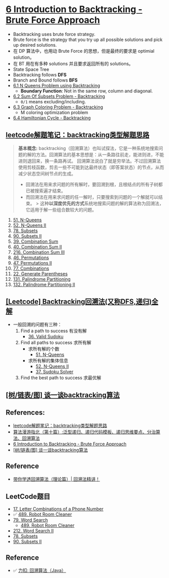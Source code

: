 # [6 Introduction to Backtracking - Brute Force Approach](https://www.youtube.com/watch?v=DKCbsiDBN6c&list=PLDN4rrl48XKpZkf03iYFl-O29szjTrs_O&index=63)
* Backtracking uses brute force strategy.
* Brute force is the strategy that you try up all possible solutions and pick up desired solutions.
* 在 DP 算法中，也用动  Brute Force 的思想，但是最终的要求是 optimial solution。
* 在 BT 用在有多种 solutions 并且要求返回所有的 solutions。
* State Space Tree
* Backtracking follows **DFS**
* Branch and Bound follows **BFS**
* [6.1 N Queens Problem using Backtracking](https://www.youtube.com/watch?v=xFv_Hl4B83A&list=PLDN4rrl48XKpZkf03iYFl-O29szjTrs_O&index=64)
    * **Boundary Function**: Not in the same row, column and diagonal.
* [6.2 Sum Of Subsets Problem - Backtracking](https://www.youtube.com/watch?v=kyLxTdsT8ws&list=PLDN4rrl48XKpZkf03iYFl-O29szjTrs_O&index=65)
    * `0/1` means excluding/including.
* [6.3 Graph Coloring Problem - Backtracking](https://www.youtube.com/watch?v=052VkKhIaQ4&list=PLDN4rrl48XKpZkf03iYFl-O29szjTrs_O&index=66)
    * M coloring optimization problem
* [6.4 Hamiltonian Cycle - Backtracking](https://www.youtube.com/watch?v=dQr4wZCiJJ4&list=PLDN4rrl48XKpZkf03iYFl-O29szjTrs_O&index=67)


## [leetcode解题笔记：backtracking类型解题思路](https://blog.csdn.net/crystal6918/article/details/51924665)
> **基本概念:** backtracking（回溯算法）也叫试探法，它是一种系统地搜索问题的解的方法。回溯算法的基本思想是：从一条路往前走，能进则进，不能进则退回来，换一条路再试。
> 回溯算法说白了就是穷举法。不过回溯算法使用剪枝函数，剪去一些不可能到达最终状态（即答案状态）的节点，从而减少状态空间树节点的生成。
> * 回溯法在用来求问题的所有解时，要回溯到根，且根结点的所有子树都已被搜索遍才结束。
> * 而回溯法在用来求问题的任一解时，只要搜索到问题的一个解就可以结束。
    > 这种**以深度优先的方式**系统地搜索问题的解的算法称为回溯法，它适用于解一些组合数较大的问题。

1. [51. N-Queens](https://leetcode.com/problems/n-queens/)
2. [52. N-Queens II](https://leetcode.com/problems/n-queens-ii/)
3. [78. Subsets](https://leetcode.com/problems/subsets/)
4. [90. Subsets II](https://leetcode.com/problems/subsets-ii/)
5. [39. Combination Sum](https://leetcode.com/problems/combination-sum/)
6. [40. Combination Sum II](https://leetcode.com/problems/combination-sum-ii/)
7. [216. Combination Sum III](https://leetcode.com/problems/combination-sum-iii/)
8. [46. Permutations](https://leetcode.com/problems/permutations/)
9. [47. Permutations II](https://leetcode.com/problems/permutations-ii/)
10. [77. Combinations](https://leetcode.com/problems/combinations/)
11. [22. Generate Parentheses](https://leetcode.com/problems/generate-parentheses/)
12. [131. Palindrome Partitioning](https://leetcode.com/problems/palindrome-partitioning/)
13. [132. Palindrome Partitioning II](https://leetcode.com/problems/palindrome-partitioning-ii/)



## [[Leetcode] Backtracking回溯法(又称DFS,递归)全解](https://segmentfault.com/a/1190000006121957)
* 一般回溯的问题有三种：
    1. Find a path to success 有没有解
        * [36. Valid Sudoku](https://leetcode.com/problems/valid-sudoku/)
    2. Find all paths to success 求所有解
        * 求所有解的个数
            * [51. N-Queens](https://leetcode.com/problems/n-queens/)
        * 求所有解的集体信息
            * [52. N-Queens II](https://leetcode.com/problems/n-queens-ii/)
            * [37. Sudoku Solver](https://leetcode.com/problems/sudoku-solver/)
    3. Find the best path to success 求最优解

## [[树/链表/图] 谈一谈backtracking算法](https://www.1point3acres.com/bbs/thread-583166-1-1.html)


## References:
* [leetcode解题笔记：backtracking类型解题思路](https://blog.csdn.net/crystal6918/article/details/51924665)
* [算法漫游指北（第十篇）:泛型递归、递归代码模板、递归思维要点、分治算法、回溯算法](https://www.cnblogs.com/Nicholas0707/p/13138193.html#_label2)
* [6 Introduction to Backtracking - Brute Force Approach](https://www.youtube.com/watch?v=DKCbsiDBN6c&list=PLDN4rrl48XKpZkf03iYFl-O29szjTrs_O&index=63)
* [[树/链表/图] 谈一谈backtracking算法](https://www.1point3acres.com/bbs/thread-583166-1-1.html)



## Reference
* [带你学透回溯算法（理论篇）| 回溯法精讲！](https://www.bilibili.com/video/BV1cy4y167mM/?spm_id_from=333.337.search-card.all.click&vd_source=bd5e1cdd20d83feef8e77a781b33f083)




## LeetCode题目
* [17. Letter Combinations of a Phone Number](https://leetcode.com/problems/letter-combinations-of-a-phone-number/)
* ✅ [489. Robot Room Cleaner](https://leetcode.com/problems/robot-room-cleaner/)
* [79. Word Search](https://leetcode.com/problems/word-search/description/)
    * [489. Robot Room Cleaner](https://leetcode.com/problems/robot-room-cleaner/description/)
* [212. Word Search II](https://leetcode.com/problems/word-search-ii/description/)
* [78. Subsets](https://leetcode.com/problems/subsets/)
* [90. Subsets II](https://leetcode.com/problems/subsets-ii/)


## Reference
* ✅ [力扣: 回溯算法（Java）](https://leetcode.cn/problems/word-search/solutions/12096/zai-er-wei-ping-mian-shang-shi-yong-hui-su-fa-pyth/)